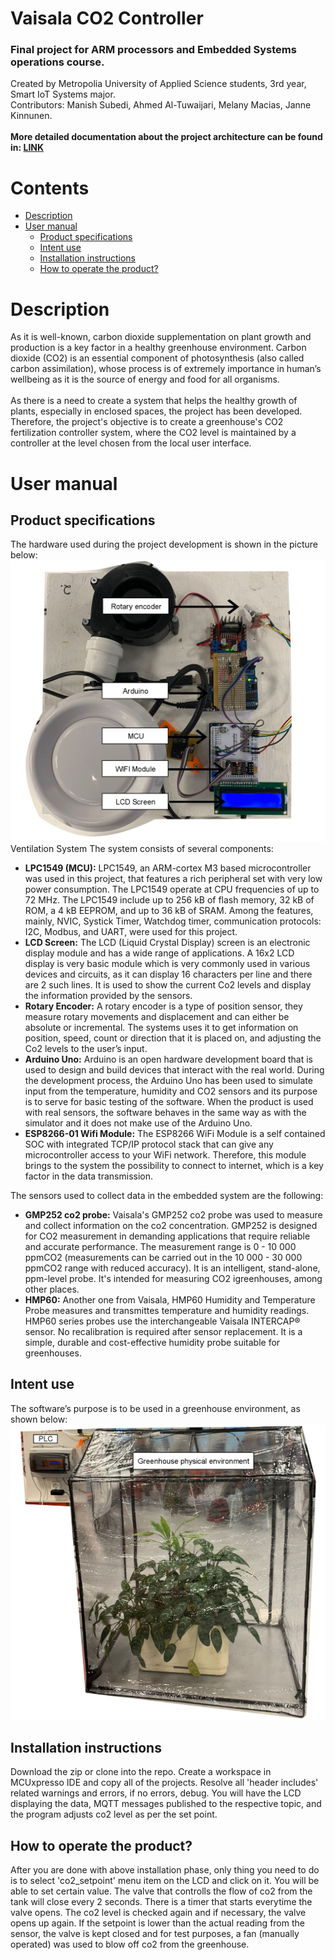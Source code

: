 # Vaisala CO2 Controller

### Final project for ARM processors and Embedded Systems operations course.
Created by Metropolia University of Applied Science students, 3rd year, Smart IoT Systems major. <br> Contributors: Manish Subedi, Ahmed Al-Tuwaijari, Melany Macias, Janne Kinnunen. <br> <br>
__More detailed documentation about the project architecture can be found in: [LINK](https://docs.google.com/document/d/1tOOWB005brw4m02iWUmryYpSSYYO36w1/edit#heading=h.gjdgxs)__


# Contents
- [Description](#description)
- [User manual](#user-manual)
  * [Product specifications](#product-specifications)
  * [Intent use](#intent-use)
  * [Installation instructions](#installation-instructions)
  * [How to operate the product?](#product-operation)

# Description
As it is well-known, carbon dioxide supplementation on plant growth and production is a key factor in a healthy greenhouse environment. Carbon dioxide (CO2) is an essential component of photosynthesis (also called carbon assimilation), whose process is of extremely importance in human’s wellbeing as it is the source of energy and food for all organisms. <br> <br>
As there is a need to create a system that helps the healthy growth of plants, especially in enclosed spaces, the project has been developed. Therefore, the project's objective is to create a greenhouse's CO2 fertilization controller system, where the CO2 level is maintained by a controller at the level chosen from the local user interface.  

# User manual
## Product specifications
The hardware used during the project development is shown in the picture below:
![Ventilation System](documentation_pictures/physical%20ventilation%20system.jpg)
                Ventilation System
The system consists of several components:
* __LPC1549 (MCU):__
LPC1549, an ARM-cortex M3 based microcontroller was used in this project, that features a rich peripheral set with very low power consumption. The LPC1549 operate at CPU frequencies of up to 72 MHz. The LPC1549 include up to 256 kB of flash memory, 32 kB of ROM, a 4 kB EEPROM, and up to 36 kB of SRAM. Among the features, mainly, NVIC, Systick Timer, Watchdog timer, communication protocols: I2C, Modbus, and UART, were used for this project.
* __LCD Screen:__
The LCD (Liquid Crystal Display) screen is an electronic display module and has a wide range of applications. A 16x2 LCD display is very basic module which is very commonly used in various devices and circuits, as it can display 16 characters per line and there are 2 such lines. It is used to show the current Co2 levels and display the information provided by the sensors.
* __Rotary Encoder:__
A rotary encoder is a type of position sensor, they measure rotary movements and displacement and can either be absolute or incremental. The systems uses it to get information on position, speed, count or direction that it is placed on, and adjusting the Co2 levels to the user’s input.
* __Arduino Uno:__
Arduino is an open hardware development board that is used to design and build devices that interact with the real world. During the development process, the Arduino Uno has been used to simulate input from the temperature, humidity and CO2 sensors and its purpose is to serve for basic testing of the software. When the product is used with real sensors, the software behaves in the same way as with the simulator and it does not make use of the Arduino Uno.
* __ESP8266-01 Wifi Module:__
The ESP8266 WiFi Module is a self contained SOC with integrated TCP/IP protocol stack that can give any microcontroller access to your WiFi network. Therefore, this module brings to the system the possibility to connect to internet, which is a key factor in the data transmission.<br>

The sensors used to collect data in the embedded system are the following:
* __GMP252 co2 probe:__ Vaisala's GMP252 co2 probe was used to measure and collect information on the co2 concentration. GMP252 is designed for CO2 measurement in demanding applications that require reliable and accurate performance. The measurement range is 0 - 10 000 ppmCO2 (measurements can be carried out in the 10 000 - 30 000 ppmCO2 range with reduced accuracy). It is an intelligent, stand-alone, ppm-level probe. It's intended for measuring CO2 igreenhouses, among other places.
* __HMP60:__ Another one from Vaisala, HMP60 Humidity and Temperature Probe measures and transmittes temperature and humidity readings. HMP60 series probes use the interchangeable Vaisala INTERCAP® sensor. No recalibration is required after sensor replacement. It is a simple, durable and cost-effective humidity probe suitable for greenhouses.

## Intent use
The software’s purpose is to be used in a greenhouse environment, as shown below:
![Physical Greenhouse](documentation_pictures/physical%20greenhouse%20edited.jpg)
                
## Installation instructions
Download the zip or clone into the repo. Create a workspace in MCUxpresso IDE and copy all of the projects. Resolve all 'header includes' related warnings and errors, if no errors, debug. You will have the LCD displaying the data, MQTT messages published to the respective topic, and the program adjusts co2 level as per the set point. 

## How to operate the product?
After you are done with above installation phase, only thing you need to do is to select 'co2_setpoint' menu item on the LCD and click on it. You will be able to set certain value. The valve that controlls the flow of co2 from the tank will close every 2 seconds. There is a timer that starts everytime the valve opens. The co2 level is checked again and if necessary, the valve opens up again. If the setpoint is lower than the actual reading from the sensor, the valve is kept closed and for test purposes, a fan (manually operated) was used to blow off co2 from the greenhouse. 
